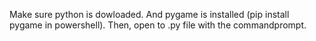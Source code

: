 Make sure python is dowloaded.
And pygame is installed (pip install pygame in powershell).
Then, open to .py file with the commandprompt.
